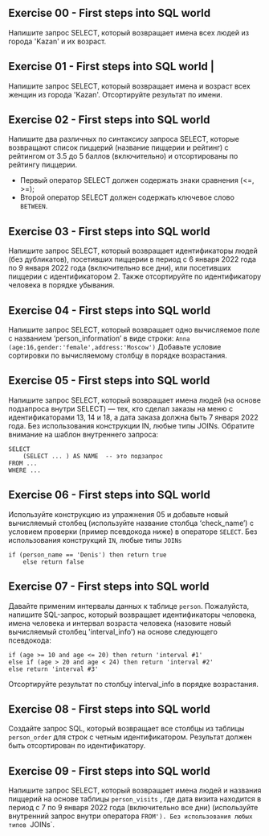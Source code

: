 ## Exercise 00 - First steps into SQL world
Напишите запрос SELECT, который возвращает имена всех людей из города 'Kazan' и их возраст.

## Exercise 01 - First steps into SQL world                                                                                           |
Напишите запрос SELECT, который возвращает имена и возраст всех женщин из города 'Kazan'. Отсортируйте результат по имени.

## Exercise 02 - First steps into SQL world
Напишите два различных по синтаксису запроса SELECT, которые возвращают список пиццерий (название пиццерии и рейтинг) с рейтингом от 3.5 до 5 баллов (включительно) и отсортированы по рейтингу пиццерии.
- Первый оператор SELECT должен содержать знаки сравнения (<=, >=);
- Второй оператор SELECT должен содержать ключевое слово `BETWEEN`.

## Exercise 03 - First steps into SQL world                                                                                      
Напишите запрос SELECT, который возвращает идентификаторы людей (без дубликатов), посетивших пиццерии в период с 6 января 2022 года по 9 января 2022 года (включительно все дни), или посетивших пиццерии с идентификатором 2. Также отсортируйте по идентификатору человека в порядке убывания.

## Exercise 04 - First steps into SQL world
Напишите запрос SELECT, который возвращает одно вычисляемое поле с названием ‘person_information’ в виде строки:
`Anna (age:16,gender:'female',address:'Moscow')`
Добавьте условие сортировки по вычисляемому столбцу в порядке возрастания.

## Exercise 05 - First steps into SQL world
Напишите запрос SELECT, который возвращает имена людей (на основе подзапроса внутри SELECT) — тех, кто сделал заказы на меню с идентификаторами 13, 14 и 18, а дата заказа должна быть 7 января 2022 года. Без использования конструкции IN, любые типы JOINs. Обратите внимание на шаблон внутреннего запроса:

    SELECT 
	    (SELECT ... ) AS NAME  -- это подзапрос
    FROM ...
    WHERE ...

## Exercise 06 - First steps into SQL world
Используйте конструкцию из упражнения 05 и добавьте новый вычисляемый столбец (используйте название столбца ‘check_name’) с условием проверки (пример псевдокода ниже) в операторе `SELECT`. Без использования конструкций `IN`, любые типы `JOINs` 

    if (person_name == 'Denis') then return true
        else return false

## Exercise 07 - First steps into SQL world
Давайте применим интервалы данных к таблице `person`. 
Пожалуйста, напишите SQL-запрос, который возвращает идентификаторы человека, имена человека и интервал возраста человека (назовите новый вычисляемый столбец 'interval_info') на основе следующего псевдокода:

    if (age >= 10 and age <= 20) then return 'interval #1'
    else if (age > 20 and age < 24) then return 'interval #2'
    else return 'interval #3'

Отсортируйте результат по столбцу interval_info в порядке возрастания.

## Exercise 08 - First steps into SQL world
Создайте запрос SQL, который возвращает все столбцы из таблицы `person_order` для строк с четным идентификатором. Результат должен быть отсортирован по идентификатору.

## Exercise 09 - First steps into SQL world
Напишите запрос SELECT, который возвращает имена людей и названия пиццерий на основе таблицы `person_visits` , где дата визита находится в период с 7 по 9 января 2022 года (включительно все дни) (используйте внутренний запрос внутри оператора `FROM'). Без использования любых типов `JOINs`.
